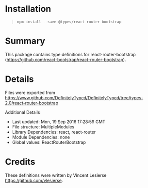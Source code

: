 # Installation
> `npm install --save @types/react-router-bootstrap`

# Summary
This package contains type definitions for react-router-bootstrap (https://github.com/react-bootstrap/react-router-bootstrap).

# Details
Files were exported from https://www.github.com/DefinitelyTyped/DefinitelyTyped/tree/types-2.0/react-router-bootstrap

Additional Details
 * Last updated: Mon, 19 Sep 2016 17:28:59 GMT
 * File structure: MultipleModules
 * Library Dependencies: react, react-router
 * Module Dependencies: none
 * Global values: ReactRouterBootstrap

# Credits
These definitions were written by Vincent Lesierse <https://github.com/vlesierse>.
